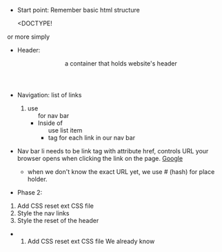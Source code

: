 - Start point: Remember basic html structure

  <DOCTYPE! <!DOCTYPE html>
<html>
<head>
  <meta charset="utf-8" />
  <meta http-equiv="X-UA-Compatible" content="IE=edge">
  <title>Page Title</title>
  <meta name="viewport" content="width=device-width, initial-scale=1">
  <link rel="stylesheet" type="text/css" media="screen" href="main.css" />
  <script src="main.js"></script>
</head>
<body>
  
</body>
</html>

or more simply

<!DOCTYPE html>
<head>
  <!-- meta info goes here -->
</head>
<body>
  <!-- Content goes here -->
</body>

- Header: <header> a container that holds website's header

- Navigation: list of links
  1) use <ul> for nav bar
  2) Inside of <ul> use list item <li> tag for each link in our nav bar

- Nav bar li needs to be link
  <a> tag with attribute href, controls URL your browser opens when clicking the link on the page.
  <a href="http://www.google.com">Google</a>
  - when we don't know the exact URL yet, we use # (hash) for place holder.  

- Phase 2: 
1) Add CSS reset ext CSS file
2) Style the nav links
3) Style the reset of the header

- 1) Add CSS reset ext CSS file
We already know <style> is one way to include CSS into HTML.  Next, CSS can be included via <link> tag which is external css file.

  * link tag must have 2 things:
    1) href - a URL where the CSS file lives
    2) rel - which should always be set to "stylesheet"
    ex) 
    <link href="http://dash.ga.co/normalize.css" rel="stylesheet">
    - good to always include normalize.css to all web project.

  - by default browser gives some padding to list bullets points which makes links off-center!  We may fix this by using padding property to set 10px of padding on all sides.  As a default, bullet points are part of 40 px padding only left for ul padding.  By giving 10px you move the bullet off the screen and center the ul element.
    ul {
      /* fixing the list nav links be centered */
      padding: 10px; 
    }

    <ul>
      <li><a href="#">About Me</a></li>
      <li><a href="#">Best Poems</a></li>
      <li><a href="#">Worst Poems</a></li>
    </ul>
- Make list to look horizontal
  li {
    display: inline;
  }
  display usu. two types: block or inline.
  * block: stretch whole width of the page
  * inline: <a> is by default display inline. element exist within the normal flow of the text they're contained within - no line breaks, no taking up the whole width of the page.

  * giving links some breathing room:
    li {
      display: inline;
      padding: 0px 10px 0 10px;
    }

- Header style
  header {
    text-align: center;
    background: url("http://dash.ga.co/assets/jeff-bg.png");
    background-size: cover;
  }

- if you want to style links color; you must explicitly set it to the color; unlike heading or paragraph tag; it won't inherit from its parent element.
  a {
    color: white;
  }

- padding (inside) vs margin (outside)

- border CSS to have white border with rounded edges! prop short hand for border-width, border-style, and border-color.
  border: 7px solid white;
  border-radius: 20px;

- Lesson 3:
  1) Give the content a responsive design
  2) Learn about advanced colors
  3) Make our own "like" button in Javascript

- 1) Give the content a responsive design
 * give your site response to different device width gracefully
 first focus on restructuring the site
 - Wrap <article> around each blog post, lets group together multiple HTML elements that forms a single piece of content.

  ex) 
  <article>
    <h2>Succulents freegan vegan letterpress brunch chambray</h2>
      <p>Typewriter synth sustainable enamel pin schlitz fashion axe. Disrupt put a bird on it etsy tofu whatever next level occupy photo booth subway tile synth VHS wayfarers man bun. Meditation echo park cardigan photo booth portland, fanny pack neutra authentic pickled. Lumbersexual actually before they sold out yuccie tousled, retro gluten-free wolf bicycle rights.</p>
  </article>

- Article stretches out too much; narrower, center
(easier to read)

- Center content hack: adding margin 0 auto center my blog.  Margin controls space btwn outside of an element and other elements around it.  When setting 0 auto, 0 margin top/bottom, auto left/right.  Auto means margin stretches all the way to the edge of the page.
  article {
    width: 500px;
    padding: 20px;
    margin: 0 auto; // centers content
  }

!! very useful !! remember margin: 0 auto trick!!

- responsive trick: 
1) content width update width: 500px; to max-width: 500px;
  - Using max-width: instead of width means article elements can be smaller than 500px, but not any larger.

2) nav bar and title looks so squished when browser window is really small.
  * fix using media query, a technique allows CSS styles that only activate when the browser is a certain width.

  /* if browser window smaller than 500px - apply condition */
    @media (max-width: 500px) { // this is setting a condition - when browser is smaller than 500px, if true; activate CSS inside!
      body {
        background: red;
      }
    }

3) Style: Make the page look better at narrower width (mobile devices)
  Few things when things are smaller (mobile screen):
    1) Heading should be smaller!
    
    2) Nav links should sit on top of each other (display: block), rather than horizontally (display: inline)

      ex) 
      // smaller screen
      @media (max-width: 500px) {
        h1 { //Heading should be smaller!
          font-size: 36px; //
        }
        li { //stack nav bar vertical
          display: block;
          padding: 5px;
        }
      }

## learn git 101
mnelson:Desktop mnelson$ cd ~/Desktop
mnelson:Desktop mnelson$ mkdir myproject
mnelson:Desktop mnelson$ cd myproject/

> ls -la // see the detail hidden folders like .git

- Anatomy of Hex color code:
ex) #F00
1) always starts with #
2) first Character controls the amount of redness. It ranges from 0(no red at all) to F(100% red).
3) second Character controls the amount of green. 0 to F
4) third Char controls amount of blue.  0 to F
- TOGETHER RGB!!!  Hex work by "mix" of 3 primary colors!

#000 black (no color)
#FFF white (All color present)

#F00 RED (100 R, 0 G, 0 B)
- rgba() add alpha (transparency) to the mix!

background: rgba(0, 0, 0, 0.5);
// black with 50% opacity

- RGBA color with transparency
rgba(255, 255, 255, 1) // white color (presence of all color)
Instead of 0-F scale RGB, RGBA use 0-255 with A transparency 0-1 scale. 

## Like button using JavaScript!! Make webpage interactive
* it won't save data (we need back-end server such as frameworks like Ruby on Rails to save things)
- Goal: a button that reacts when clicked!!
  1) make button HTML
    <button>Like</button>
  2) Add JS to HTML directly <script> tag
    * Add <script></script> at the bottom, just above </body> tag

  3) Add popup alert when pg loads:
    * Every time you move your mouse, click something, mouse over something, press a key or scroll, your browser fires off an event.
    * By default, these events go unnoticed.  But we can use JavaScript to listen for specific events and take action when they happen.  EX) listen for click even on Like button element!!

- Here ex JS that would listen for a click event on a button element: Note: using jQuery (pop lib makes it easy to select elements and listen for events)

  1) add jQuery CDN from google https://developers.google.com/speed/libraries/#jquery: <script src="https://ajax.googleapis.com/ajax/libs/jquery/3.3.1/jquery.min.js"></script>

  2) Add this inside of script tag separate
  $("button").on("click", function() {
    alert("clicked!")
  });

  - How jQuery works?
    1) $ proceeds
    $("button") select button, selector goes inside of quotes and parentheses $ left of it
    - $("p") paragraph
    - $("h1") headings
    2) call the function ex) on(), which set up an event listener for our button element.
    .on( -- here put 2 options (parameters or arguments -- ))

    * basic format: $(element).on(event-type, thing-to-be-done);
    ex) $(element).on("click", function() {
          alert("A button was clicked!")
        });

    * Breakdown how JS click event alert function:
      - The first parameter: type of event to listen to.
      In this case: "click", but we could also listen for hover, scroll, etc. It must be in quotes!
      The reason why it must be in "" is ITs' a String!
      data type: string (other data types: numbers, lists, functions)

      - Second parameter: Function (group together chunks of code and allow them to be executed at a later time.)
        ex) 
        function () {
          alert("I got clicked!")
        }

  - Summary:
  $("button").on("click", function() {
    alert("Button clicked!")
  });
  - $("button)
  The selector chooses the element to listen to.
  - .on
  the .on() function sets up an event listener for the element we selected.
  - "click"
  Type of event we listen for
  - function() { - some action - }
  Some action to take when event occurs!

  1) max-width and @media queries for responsive design
    1) content width update width: 500px; to max-width: 500px;
      - Using max-width: instead of width means article elements can be smaller than 500px, but not any larger.
    article {
      max-width: 500px;
      padding: 20px;
      /* centers the article top,bottom 0, width auto */
      margin: 0 auto;
    }

    /* if browser window smaller than 500px - apply condition */
    @media (max-width: 500px) {
      /* heading should be smaller in small screen */
      h1 {
        font-size: 36px;
      }
      /* stack nav bar vertical */
      li {
        display: block;
        padding: 5px;
      }
    }

  2) hex rgba colors (a is for transparency)
  3) listen for events an react with JS/Jquery
    